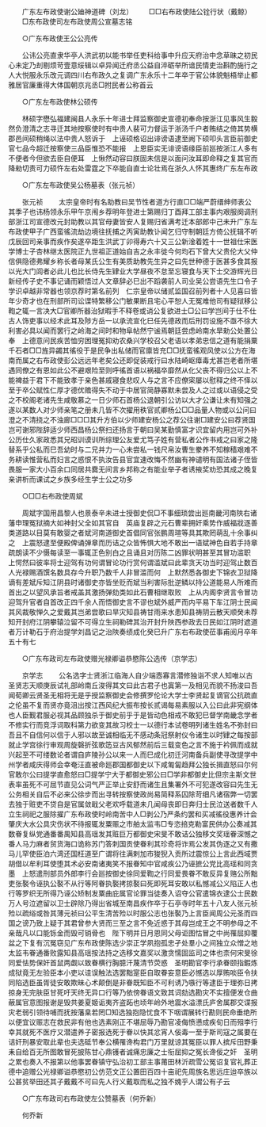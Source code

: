 <!-- { "loadSidebar": true } -->
　　广东左布政使谢公廸神道碑（刘龙） 
　　□□右布政使陆公铨行状（戴鲸） 
　　□东布政使司左布政使周公宣墓志铭 

　　○广东布政使王公公亮传 

　　公讳公亮直隶华亭人洪武初以能书举任吏科给事中升应天府治中念草昧之初民心未定乃刦剔烦苛壹意绥辑以卓异闻迁府丞公益自淬砺举所谙民情吏治斟酌施行之人大悦服永乐改元调四川右布政久之复调广东永乐十二年卒于官公体貌魁梧举止都雅居官廉重得大体国朝京兆丞□拊民者公称首云 

　　○广东左布政使林公硕传 

　　林硕字懋弘福建闽县人永乐十年进士拜监察御史宣德初奉命按浙江见事风生毅然负澄清之志寻迁其地按察使时有中贵人裴可力督运于浙汤千户者贿结之倚其势横郡邑间硕稍绳以法中贵人怒诉于　上诬硕格诏出诽谤语逮至阙下硕叩头言臣前御史官七品今超迁按察使三品臣惟恐不能报　上恩臣实无诽谤语缘臣前廵按浙江人多有不便者今但欲去臣自便耳　上愀然动容曰朕固未信是以面问汝耳即命释之复其官而降勑切责可力硕忤左右处雷霆之下卒能自直士论壮焉在浙久人怀其惠终广东左布政 

　　○广东左布政使吴公杨墓表（张元祯） 

　　张元祯 
　　太宗皇帝时有名助教曰吴节性者道方行直□□端严蔚缙绅师表公其季子也讳杨领永乐甲午京闱乡荐明年登进士第赐归丁酉拜工部主事内艰服阕调刑部浙江司宣德改元封助教以其官母妻皆安人复赐归省满考迁本部郎中己未升广东左布政使甲子广西蛮徭流劫边境往抚捕之丙寅助教讣闻乞归守制朝廷方倚公抚辑不听戊辰回司亲事而疾作矣遂卒距生洪武丁卯得寿六十又三公新淦着姓十一世祖仕宋医学博士子杏林继太医院正九世祖正道始自吉之永丰徙今何均石下曾大父贵伦大父仲信俱隐德弗耀乡称长者母某氏公生有美质助教先生异之曰先世种德于医甚多食其报以光大门闾者必此儿也比长侍先生肄业大学昼夜不怠至忘寝食与天下士交游辉光日新经传子史不事记诵而颖悟过人文章辞必巳出不蹈袭前人司业吴公尝语先生口令子学识卓越非常器也领京荐时第名前列　仁宗皇帝以储贰监国召前列者十人见喜曰皆年少奇才也在刑部所司讼谍特繁移公门敏果断且宅心平恕人无冤难他司有疑狱移公鞫之辄一言决大□官卿所器治狱暇手不释卷或诮公复欲进士□公曰学岂间于仕不仕古人饰吏事以经术此耳及陟方岳一以承流宣化巳任先德政而后刑罚设施不亟不徐大利害必具以闻而罢行之岭海之间时和物阜帖然宁谧焉朝廷尝虑岭南水旱勑公处置公奉　上德意问民疾苦恤穷困理冤抑劝农桑兴学校召父老语以孝弟忠信之道有能捐粟千石者□□旌异蠲其徭役于是民争出私储而官廪皆充□□抚蛮徭观风使以公方在海南而属之右布政使彭公远远年老矣公还即促装戒行曰水陆崎岖瘴毒尤甚岂老者所堪遇同僚之有恩如此公不避艰险至则呼徭首语以祸福卒靡然从化父丧不得归公以上不能裨益于君下不能致孝于亲色甚戚寝食悲叹人与之言不应僚寀屡以慰释之终不怿以至于卒公赋性仁厚才德优赡得失不动于中居官简静寡默未尝及人之过或以语侵之受之不校阁老诸先生咸敬慕之一日少师石首杨公退朝引公访以大才公谦让未有知强之遂以某数人对少师亲笔之册未几皆不次擢用秩官贰卿杨公□□品量人物或以公问曰澄之不清挠之不浊廊□□□其升方伯以少师建安杨公之荐公往谢□建安公曰荐贤国岂可谢邪陛辞适少师西昌杨公祭扫还扬言于朝曰吴某勤慎富才识宜留内用岂可外补公历仕久家政悉其兄昭训谟训所综理公友爱尤笃子姓有营私者公作书戒之曰家之隆替系乎公私而巳吾幼时与二兄并力一心未尝私一钱尺帛汝曹生豢养不知稼穑艰难不务耕读惟营私而妇言之惑恨不执汝告县官宜速改悔不然幽有神谴明有国法诸子侄皆畏服一家大小百余口同居共爨无间言乡邦称之有能业举子者诱掖奖劝恐其成之晚复亲讲析而课试之乡族多经生学士公之功多 

　　○□□右布政使周斌 

　　周斌字国用昌黎人也景泰辛未进士授御史侃□不事细琐尝出廵南畿河南陜右诸藩申理冤狱摘大如神封父全如其官自　英庙复辟之元石曹辈拥奸乘势作威福戕逐善类道路以目莫有敢婴之者斌河南道御史首倡同官张鹏周瑄等具其欺罔萌乱十余事纠之　上震怒逮至便殿俾诵弹章而历诘之众皆怖惧大地不敢出一语斌神色自若手持章疏朗读不少慑每读至一事辄正色别白之且诵且对历陈二凶罪状明甚至其冒功滥职　上愕然曰彼率将士迎驾有功何谓冒论功行赏何谓滥斌曰此辈贪天功当时迎驾止数百人光禄赐酒馔名数具存今升职乃数千人非冒滥而何　上默然悉各御史下锦衣卫狱降谪有差斌斥知江阴县时诸御史亦皆坐贬而斌当利害际批逆鳞以持公道能易人所难而首出之以望风承旨者戒盖其激扬弹劾类如此石曹相继取败　上从内阁李贤言令冒功迎驾升官者自首改正四千余人而悟御史言不谬也斌外威严而内平易下车江阴士民闻其风裁敬惮久之爱戴其岂弟尝歌曰旱灾知县祷甘雨来水患知县祷阴云散天顺癸未荐知开封府江阴攀辕泣留不可得立生祠勒碑其治开封升陜西参政去日民如江阴时遮道者万计勒石于府治提学刘昌记之治陜奏绩成化癸巳升广东右布政使莅事甫阅月卒年五十有七 

　　○广东布政司左布政使赠光禄卿谥恭愍陈公选传（京学志） 

　　京学志 
　　公名选字士贤浙江临海人自少端悫寡言潜修独诣不求人知唯以古圣贤志天顺庚辰试礼部岭南丘浚得其文曰此古君子也寘第一及相见而貌不扬浚曰吾闻荀卿云贤圣无相将无是乎授监察御史会修撰罗伦论大学士李贤起复谪官公抗疏直之伦虽不复而贤亦竟沮出按江西风纪大振布按长贰谒每易素服以入公曰此非宪纲体也人臣觐君服必视其品顾独杀于御史前乎于是皆动色相戒不敢犯巳督学南畿念学者不修实行而竞浮词取科第力欲变其故习校士一以德行本试卷明列诸生姓名不弥封曰吾且不自信何以信于人邪以故至诚相临无不感动条冠祭射仪令诸生以时肄之每按部就止学宫徐行审观周旋磬折弦歌笾豆古风郁然前后三载变色之言不施于衿佩而成就兴起至不可缕数论者谓自庐陵孙公以来一人而巳成化初迁河南备兵副使寻改提学中州学者咸庆得师会幸奄汪直被命廵郡国都御史以下咸匍匐趋拜公独长揖直怒曰尔何官敢尔公曰提学直愈怒曰□提学宁大于都御史邪公曰□学非都御史比但宗主斯文世表率虽死不可屈节直见公词气严正举止安舒而诸生且集署外不可犯遂改容曰先生无公务相关自后不必来公徐步而出寻转按察使政尚易简释系囚除苛细凡诸宿弊一切罢去独于赃吏不贷自是官属敛戢父老欢呼载道未几闻母丧即日奔归士民泣送者数千人立生祠祀之服除擢广东布政使时岭南苦中人□剥公乃严条约罢和买减徭役惠养计会肇庆大水公具灾伤状不待报辄发粟赈之市舶太监韦□专恣掊克勒富民供办公奏减其数眷复纵党通番番禺知县高瑶发其赃巨万都御史宋旻不敢诘公独移文奖瑶眷深憾之番人马力麻者贸货海口诡称苏门答刺国贡使眷利其珍奇将诈焉公发其伪逐之又有撒马儿罕使臣泊六湾还国枉道至广谓将往满剌加市狻猊入贡所过震惊公上言此西域贾胡借以牟利耳使堕其术必安南诸夷笑不报眷知中官咸疾公乃诬摭公党比高瑶和同贪墨　上怒遣刑部员外郎李行会廵按御史徐同爱鞫之行同爱畏眷不敢反异复赂公所黜吏张褧令诬执公褧不从行等阿眷执褧拷掠褧曰死即死耳安敢以私憾减公义陷正人也行等罗织无所得乃诬公矫制发粟曲庇属官论罪当徒奏入诏夺公官遣锦衣逮公士民数万人号泣遮留以卫士辟除乃得出省城至南昌疾作卒于石亭寺时年五十八友人张元祯殓以疏绤或咎其薄元祯曰公平生清苦殓以时服公志也张褧乃上言臣闻周公元圣而四国之谤乃致上疑于其君曾参大贤而三至之言不免近惑于其母岂成王之不明参母之不亲哉凡以口能铄金而毁可销骨也　陛下明并日月恩同父母讵图怙冒之中尚罹屈抑覆盆之下复有沉冤窃见广东布政使陈选少崇正学夙抱孤忠孑处羣小之间独立众憎之地太监韦眷通番败露知县高瑶按法持之选移文嘉奖以激贪懦固监司之体也柰何宋旻徐同爱怯势保奸首鼠两觑以致眷横行胸臆汗蔑清节荧惑　圣明勘官李行承眷颐指鍜炼成狱竟无左验臣本小吏以诖误触法选罢黜寔臣自取眷妄意臣必憾选以厚贿啖臣令扶同陷选臣虽胥徒安敢欺昧心术颠倒是非眷既知臣不可利诱乃嗾行等逮臣于理弥日拷掠身无完肤臣甘死吁天终无异口行等乃依傍眷语文致其词劾选勘灾不实擅便发仓曲蔽属官意图报谢是毁共姜夏姬诟夷齐盗跖也顷年岭外地震水溢漂氏庐舍属郡交谍报灾老弱引领待哺而抚按藩臬若罔□知选独抱隐忧食不下咽谓展转行勘则民命垂绝所以便宜议赈志在救民非有他也选素刚正不堪屈辱乃勘官凌侮愤懑成疾旬日而殂李行幸其就死不医疗又潜遣养子密报选死于眷以快其忿宵人佞毒一至于斯司寇之属要在诘奸刑暴安取此辈也夫选砥节奉公横罹谗构君门万里就谅其冤臣以罪人摈斥田野秉耒自给百无所图敢冒死披陈甘心鼎镬者诚痛忠廉之士衔屈抑之冤长谗佞之奸　圣明之累也奏入不报第以他事罢眷镇守弘治初工部主事莆田林沂疏雪公冤诏复官礼葬正德中追赠公光禄卿谥恭愍初公仿范文正公置田百四十亩祀先周族名思远庄迨卒族以公甚贫举田还其子戴戴不可曰先人行义戴取而私之独不媿乎人谓公有子云 

　　○广东布政司右布政使左公赞墓表（何乔新） 

　　何乔新 
